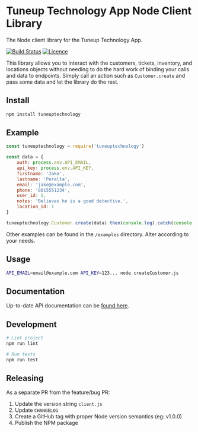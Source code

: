 # Tuneup Technology App Node Client Library

The Node client library for the Tuneup Technology App.

[![Build Status](https://github.com/tuneuptechnology/tuneuptechnology-node/workflows/build/badge.svg)](https://github.com/tuneuptechnology/tuneuptechnology-node/actions)
[![Licence](https://img.shields.io/github/license/tuneuptechnology/tuneuptechnology-node)](https://opensource.org/licenses/mit-license.php)

This library allows you to interact with the customers, tickets, inventory, and locations objects without needing to do the hard work of binding your calls and data to endpoints. Simply call an action such as `Customer.create` and pass some data and let the library do the rest.

## Install

```bash
npm install tuneuptechnology
```

## Example

```javascript
const tuneuptechnology = require('tuneuptechnology')

const data = {
    auth: process.env.API_EMAIL,
    api_key: process.env.API_KEY,
    firstname: 'Jake',
    lastname: 'Peralta',
    email: 'jake@example.com',
    phone: '8015551234',
    user_id: 1,
    notes: 'Believes he is a good detective.',
    location_id: 1
}

tuneuptechnology.Customer.create(data).then(console.log).catch(console.log)
```

Other examples can be found in the `/examples` directory. Alter according to your needs.

## Usage

```bash
API_EMAIL=email@example.com API_KEY=123... node createCustomer.js
```

## Documentation

Up-to-date API documentation can be [found here](https://app.tuneuptechnology.com/docs/api).

## Development

```bash
# Lint project
npm run lint

# Run tests
npm run test
```

## Releasing

As a separate PR from the feature/bug PR:

1. Update the version string `client.js`
1. Update `CHANGELOG`
1. Create a GitHub tag with proper Node version semantics (eg: v1.0.0)
1. Publish the NPM package
